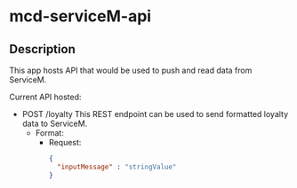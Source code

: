 # **mcd-serviceM-api**

## **Description**
This app hosts API that would be used to push and read data from ServiceM.

Current API hosted:
- POST /loyalty
    This REST endpoint can be used to send formatted loyalty data to ServiceM.
  - Format:
    - Request:
      ```json
      {
        "inputMessage" : "stringValue"
      }
      ```

